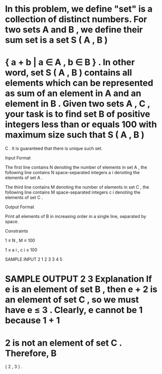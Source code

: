 In this problem, we define "set" is a collection of distinct numbers. For two sets 
A
 and 
B
, we define their sum set is a set 
S
(
A
,
B
)
=
{
a
+
b
|
a
∈
A
,
b
∈
B
}
. In other word,  set 
S
(
A
,
B
)
 contains all elements which can be represented as sum of an element in 
A
 and an element in 
B
. Given two sets 
A
,
C
, your task is to find set 
B
 of positive integers less than or equals 
100
 with maximum size such that 
S
(
A
,
B
)
=
C
. It is guaranteed that there is unique such set.

Input Format

The first line contains 
N
 denoting the number of elements in set 
A
, the following line contains 
N
 space-separated integers 
a
i
 denoting the elements of set 
A
.

The third line contains 
M
 denoting the number of elements in set 
C
, the following line contains 
M
 space-separated integers 
c
i
 denoting the elements of set 
C
.

Output Format

Print all elements of 
B
 in increasing order in a single line, separated by space.

Constraints


1
≤
N
,
M
≤
100

1
≤
a
i
,
c
i
≤
100
 

SAMPLE INPUT 
2
1 2
3
3 4 5

SAMPLE OUTPUT 
2 3
Explanation
If 
e
 is an element of set 
B
, then 
e
+
2
 is an element of set 
C
, so we must have 
e
≤
3
. Clearly, 
e
 cannot be 
1
 because 
1
+
1
=
2
 is not an element of set 
C
. Therefore, 
B
=
{
2
,
3
}
.